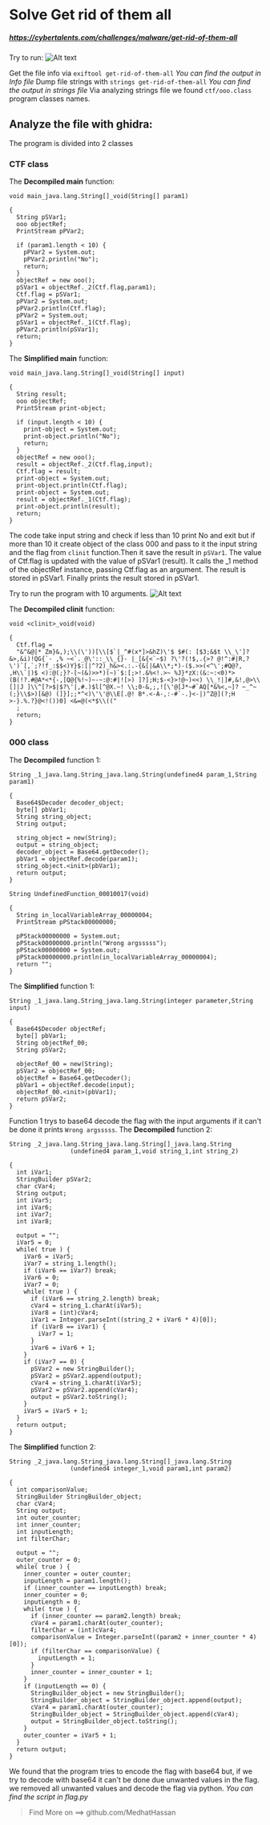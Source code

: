 # Solve Get rid of them all

##### https://cybertalents.com/challenges/malware/get-rid-of-them-all
Try to run: 
![Alt text](image.png)

Get the file info via `exiftool get-rid-of-them-all`
*You can find the output in Info file* 
Dump file strings with `strings get-rid-of-them-all`
*You can find the output in strings file* 
Via analyzing strings file we found `ctf/ooo.class` program classes names.

## Analyze the file with ghidra:
The program is divided into 2 classes 
### CTF class

The **Decompiled main** function:
```
void main_java.lang.String[]_void(String[] param1)

{
  String pSVar1;
  ooo objectRef;
  PrintStream pPVar2;
  
  if (param1.length < 10) {
    pPVar2 = System.out;
    pPVar2.println("No");
    return;
  }
  objectRef = new ooo();
  pSVar1 = objectRef._2(Ctf.flag,param1);
  Ctf.flag = pSVar1;
  pPVar2 = System.out;
  pPVar2.println(Ctf.flag);
  pPVar2 = System.out;
  pSVar1 = objectRef._1(Ctf.flag);
  pPVar2.println(pSVar1);
  return;
}

```

The **Simplified main** function:
```
void main_java.lang.String[]_void(String[] input)

{
  String result;
  ooo objectRef;
  PrintStream print-object;
  
  if (input.length < 10) {
    print-object = System.out;
    print-object.println("No");
    return;
  }
  objectRef = new ooo();
  result = objectRef._2(Ctf.flag,input);
  Ctf.flag = result;
  print-object = System.out;
  print-object.println(Ctf.flag);
  print-object = System.out;
  result = objectRef._1(Ctf.flag);
  print-object.println(result);
  return;
}
```
The code take input string and check if less than 10 print No and exit but if more than 10 it create object of the class 000 and pass to it the input string and the flag from `clinit` function.Then it save the result in `pSVar1`.
The value of Ctf.flag is updated with the value of pSVar1 (result).
It calls the _1 method of the objectRef instance, passing Ctf.flag as an argument. The result is stored in pSVar1.
Finally prints the result stored in pSVar1.

Try to run the program with 10 arguments.
![Alt text](image-1.png)

The **Decompiled clinit** function:
```
void <clinit>_void(void)

{
  Ctf.flag = 
  "&^&@|* Zm}&,);\\(\'))[\\[$`|_^#(x*]>&hZ)\'$ $#(: [$3;&$t \\_\']?&>,&i)!QG{`- ,% ~<`._@\'::_\\_{}- |_[&{<`~$) ?\'?(!$,.{>? @!^:#|R,?\')`[,`;?!f_:$$<)Y}$:[|^?2)_h&><.:.-{&[|&A\\*;*)-($.>>(<^\';#Q@?, ,H\\`|)$ <):@(;}?-[~(&)>>*)(~)`$:[;>!.&%<!.>~ %J}*zX:(&:~:<0)*>(B(!?.#@A*<*{-,[Q@{%!~)~-~:@:#|![>) ]?];H;$-<}>!@~)<<) \\_!|]#,&!,@>\\[]|J ]\\^[?>$|$?\'|,#.)$l[^@X.~! \\;0-&,;,![\'@[J*~#`AQ[*&%<,~]? ~_^~(;}\\$>)[&@) (]}];;*^<)\'\'@\\E[.@! B*.<-A-,:-#`-.}<-|)^Z@](?;H >-}.%.?}@<!())0] <&=@(<*$\\(("
  ;
  return;
}
```
### 000 class
The **Decompiled** function 1:
```
String _1_java.lang.String_java.lang.String(undefined4 param_1,String param1)

{
  Base64$Decoder decoder_object;
  byte[] pbVar1;
  String string_object;
  String output;
  
  string_object = new(String);
  output = string_object;
  decoder_object = Base64.getDecoder();
  pbVar1 = objectRef.decode(param1);
  string_object.<init>(pbVar1);
  return output;
}
```
```
String UndefinedFunction_00010017(void)

{
  String in_localVariableArray_00000004;
  PrintStream pPStack00000000;
  
  pPStack00000000 = System.out;
  pPStack00000000.println("Wrong argsssss");
  pPStack00000000 = System.out;
  pPStack00000000.println(in_localVariableArray_00000004);
  return "";
}
```

The **Simplified** function 1:
```
String _1_java.lang.String_java.lang.String(integer parameter,String input)

{
  Base64$Decoder objectRef;
  byte[] pbVar1;
  String objectRef_00;
  String pSVar2;
  
  objectRef_00 = new(String);
  pSVar2 = objectRef_00;
  objectRef = Base64.getDecoder();
  pbVar1 = objectRef.decode(input);
  objectRef_00.<init>(pbVar1);
  return pSVar2;
}
```
Function 1 trys to base64 decode the flag with the input arguments if it can't be done it prints `Wrong argsssss`.
The **Decompiled** function 2:
```
String _2_java.lang.String_java.lang.String[]_java.lang.String
                 (undefined4 param_1,void string_1,int string_2)

{
  int iVar1;
  StringBuilder pSVar2;
  char cVar4;
  String output;
  int iVar5;
  int iVar6;
  int iVar7;
  int iVar8;
  
  output = "";
  iVar5 = 0;
  while( true ) {
    iVar6 = iVar5;
    iVar7 = string_1.length();
    if (iVar6 == iVar7) break;
    iVar6 = 0;
    iVar7 = 0;
    while( true ) {
      if (iVar6 == string_2.length) break;
      cVar4 = string_1.charAt(iVar5);
      iVar8 = (int)cVar4;
      iVar1 = Integer.parseInt((string_2 + iVar6 * 4)[0]);
      if (iVar8 == iVar1) {
        iVar7 = 1;
      }
      iVar6 = iVar6 + 1;
    }
    if (iVar7 == 0) {
      pSVar2 = new StringBuilder();
      pSVar2 = pSVar2.append(output);
      cVar4 = string_1.charAt(iVar5);
      pSVar2 = pSVar2.append(cVar4);
      output = pSVar2.toString();
    }
    iVar5 = iVar5 + 1;
  }
  return output;
}
```

The **Simplified** function 2:
```
String _2_java.lang.String_java.lang.String[]_java.lang.String
                 (undefined4 integer_1,void param1,int param2)

{
  int comparisonValue;
  StringBuilder StringBuilder_object;
  char cVar4;
  String output;
  int outer_counter;
  int inner_counter;
  int inputLength;
  int filterChar;
  
  output = ""; 
  outer_counter = 0;
  while( true ) {
    inner_counter = outer_counter;
    inputLength = param1.length();
    if (inner_counter == inputLength) break;
    inner_counter = 0;
    inputLength = 0;
    while( true ) {
      if (inner_counter == param2.length) break;
      cVar4 = param1.charAt(outer_counter);
      filterChar = (int)cVar4;
      comparisonValue = Integer.parseInt((param2 + inner_counter * 4)[0]);
      if (filterChar == comparisonValue) {
        inputLength = 1;
      }
      inner_counter = inner_counter + 1;
    }
    if (inputLength == 0) {
      StringBuilder_object = new StringBuilder();
      StringBuilder_object = StringBuilder_object.append(output);
      cVar4 = param1.charAt(outer_counter);
      StringBuilder_object = StringBuilder_object.append(cVar4);
      output = StringBuilder_object.toString();
    }
    outer_counter = iVar5 + 1;
  }
  return output;
}
```

We found that the program tries to encode the flag with base64 but, if we try to decode with base64 it can't be done due unwanted values in the flag.
we removed all unwanted values and decode the flag via python.
*You can find the script in flag.py*
>Find More on ==> github.com/MedhatHassan 